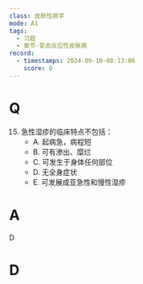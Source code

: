 ```yaml
---
class: 皮肤性病学
mode: A1
tags:
  - 习题
  - 章节-变态反应性皮肤病
record:
  - timestamps: 2024-09-10-08:13:06
    score: 0
---
```


# Q
15. 急性湿疹的临床特点不包括：
    - A. 起病急，病程短
    - B. 可有渗出、糜烂
    - C. 可发生于身体任何部位
    - D. 无全身症状
    - E. 可发展成亚急性和慢性湿疹
# A
D
# D
